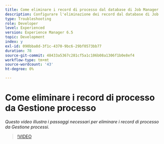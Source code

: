 ```yaml
---
title: Come eliminare i record di processo dal database di Job Manager
description: Configurare l'eliminazione dei record dal database di Job Manager
type: Troubleshooting
role: Developer
level: Experienced
version: Experience Manager 6.5
topic: Development
index: y
exl-id: 090bba8d-3f1c-4370-9bc6-29bf0573bb77
duration: 78
source-git-commit: 48433a5367c281cf5a1c106b08a1306f1b0e8ef4
workflow-type: tm+mt
source-wordcount: '43'
ht-degree: 0%

---
```


# Come eliminare i record di processo da Gestione processo

*Questo video illustra i passaggi necessari per eliminare i record di processo da Gestione processi.*

>[!VIDEO](https://video.tv.adobe.com/v/335577?quality=12&learn=on)
